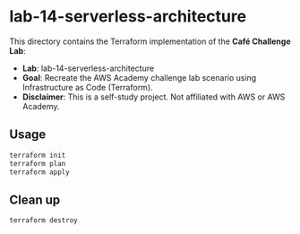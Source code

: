 # lab-14-serverless-architecture

This directory contains the Terraform implementation of the **Café Challenge Lab**:

- **Lab**: lab-14-serverless-architecture
- **Goal**: Recreate the AWS Academy challenge lab scenario using Infrastructure as Code (Terraform).
- **Disclaimer**: This is a self-study project. Not affiliated with AWS or AWS Academy.

## Usage

```bash
terraform init
terraform plan
terraform apply
```

## Clean up

```bash
terraform destroy
```
